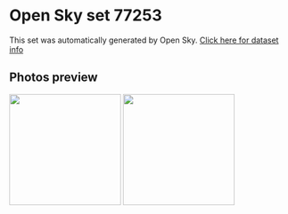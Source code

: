 # Open Sky set 77253
This set was automatically generated by Open Sky.
[Click here for dataset info](https://github.com/lewisevans2007/opensky/blob/master/dataset/77253/info.json)
## Photos preview
<img src="https://raw.githubusercontent.com/lewisevans2007/opensky/master/dataset/77253/photos.gif" width="200px"/>
<img src="https://raw.githubusercontent.com/lewisevans2007/opensky/master/dataset/77253/photos_bw.gif" width="200px"/>
